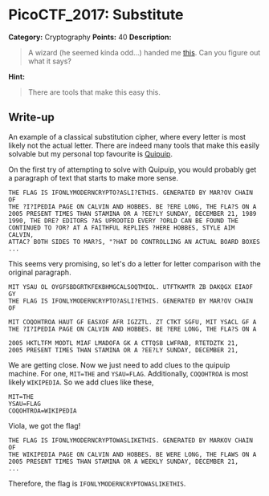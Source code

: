# PicoCTF_2017: Substitute

**Category:** Cryptography
**Points:** 40
**Description:**

>A wizard (he seemed kinda odd...) handed me [this](cipher.txt). Can you figure out what it says?

**Hint:**

>There are tools that make this easy this.

## Write-up
An example of a classical substitution cipher, where every letter is most likely not the actual letter. There are indeed many tools that make this easily solvable but my personal top favourite is [Quipuip](http://quipqiup.com/).

On the first try of attempting to solve with Quipuip, you would probably get a paragraph of text that starts to make more sense.

    THE FLAG IS IFONLYMODERNCRYPTO?ASLI?ETHIS. GENERATED BY MAR?OV CHAIN OF
    THE ?I?IPEDIA PAGE ON CALVIN AND HOBBES. BE ?ERE LONG, THE FLA?S ON A
    2005 PRESENT TIMES THAN STAMINA OR A ?EE?LY SUNDAY, DECEMBER 21, 1989
    1990, THE DRE? EDITORS ?AS UPROOTED EVERY ?ORLD CAN BE FOUND THE
    CONTINUED TO ?OR? AT A FAITHFUL REPLIES ?HERE HOBBES, STYLE AIM CALVIN,
    ATTAC? BOTH SIDES TO MAR?S, "?HAT DO CONTROLLING AN ACTUAL BOARD BOXES
    ...

This seems very promising, so let's do a letter for letter comparison with the original paragraph.

    MIT YSAU OL OYGFSBDGRTKFEKBHMGCALSOQTMIOL. UTFTKAMTR ZB DAKQGX EIAOF GY
    THE FLAG IS IFONLYMODERNCRYPTO?ASLI?ETHIS. GENERATED BY MAR?OV CHAIN OF

    MIT COQOHTROA HAUT GF EASXOF AFR IGZZTL. ZT CTKT SGFU, MIT YSACL GF A
    THE ?I?IPEDIA PAGE ON CALVIN AND HOBBES. BE ?ERE LONG, THE FLA?S ON A

    2005 HKTLTFM MODTL MIAF LMADOFA GK A CTTQSB LWFRAB, RTETDZTK 21,
    2005 PRESENT TIMES THAN STAMINA OR A ?EE?LY SUNDAY, DECEMBER 21,

We are getting close. Now we just need to add clues to the quipuip machine. For one, `MIT=THE` and `YSAU=FLAG`. Additionally, `COQOHTROA` is most likely `WIKIPEDIA`. So we add clues like these,

    MIT=THE
    YSAU=FLAG
    COQOHTROA=WIKIPEDIA

Viola, we got the flag!

    THE FLAG IS IFONLYMODERNCRYPTOWASLIKETHIS. GENERATED BY MARKOV CHAIN OF
    THE WIKIPEDIA PAGE ON CALVIN AND HOBBES. BE WERE LONG, THE FLAWS ON A
    2005 PRESENT TIMES THAN STAMINA OR A WEEKLY SUNDAY, DECEMBER 21,
    ...

Therefore, the flag is `IFONLYMODERNCRYPTOWASLIKETHIS`.